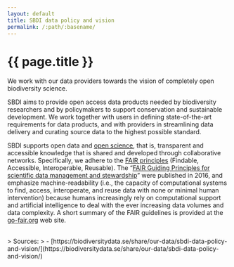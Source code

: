 ```yaml
---
layout: default
title: SBDI data policy and vision
permalink: /:path/:basename/
---
```

# {{ page.title }}

<p class="preamble">We work with our data providers towards the vision of completely open biodiversity science.</p>

SBDI aims to provide open access data products needed by biodiversity researchers and by policymakers to support conservation and sustainable development. We work together with users in defining state-of-the-art requirements for data products, and with providers in streamlining data delivery and curating source data to the highest possible standard.

SBDI supports open data and [open science](https://en.wikipedia.org/wiki/Open_science), that is, transparent and accessible knowledge that is shared and developed through collaborative networks. Specifically, we adhere to the [FAIR principles](https://www.go-fair.org/) (Findable, Accessible, Interoperable, Reusable). The “[FAIR Guiding Principles for scientific data management and stewardship](https://www.nature.com/articles/sdata201618)” were published in 2016, and emphasize machine-readability (i.e., the capacity of computational systems to find, access, interoperate, and reuse data with none or minimal human intervention) because humans increasingly rely on computational support and artificial intelligence to deal with the ever increasing data volumes and data complexity. A short summary of the FAIR guidelines is provided at the [go-fair.org](https://www.go-fair.org/fair-principles/) web site.

<br>
> Sources:
> - [https://biodiversitydata.se/share/our-data/sbdi-data-policy-and-vision/](https://biodiversitydata.se/share/our-data/sbdi-data-policy-and-vision/)
